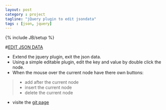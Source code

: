 ```yaml
---
layout: post
category : project
tagline: "jQuery plugin to edit jsondata"
tags : [json, jquery]
---
```

{% include JB/setup %}

#[EDIT JSON DATA](http://lloydzhou.github.io/editjson/)

* Extend the jquery plugin, exit the json data.
* Using a simple editable plugin, edit the key and value by double click the node.
* When the mouse over the current node have there own buttons: 
> + add after the current node
> + insert the current node 
> + delete the current node
* visite the [git page](http://lloydzhou.github.io/editjson/)